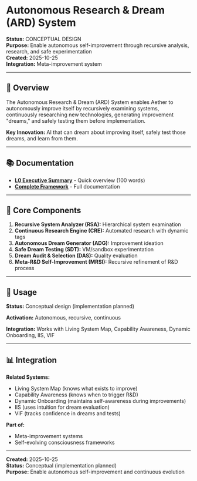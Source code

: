 # Autonomous Research & Dream (ARD) System

**Status:** CONCEPTUAL DESIGN  
**Purpose:** Enable autonomous self-improvement through recursive analysis, research, and safe experimentation  
**Created:** 2025-10-25  
**Integration:** Meta-improvement system  

---

## 🎯 **Overview**

The Autonomous Research & Dream (ARD) System enables Aether to autonomously improve itself by recursively examining systems, continuously researching new technologies, generating improvement "dreams," and safely testing them before implementation.

**Key Innovation:** AI that can dream about improving itself, safely test those dreams, and learn from them.

---

## 📚 **Documentation**

- **[L0 Executive Summary](./L0_executive.md)** - Quick overview (100 words)
- **[Complete Framework](../AETHER_MEMORY/Autonomous_Research_Dream_System.md)** - Full documentation

---

## 🔧 **Core Components**

1. **Recursive System Analyzer (RSA):** Hierarchical system examination
2. **Continuous Research Engine (CRE):** Automated research with dynamic tags
3. **Autonomous Dream Generator (ADG):** Improvement ideation
4. **Safe Dream Testing (SDT):** VM/sandbox experimentation
5. **Dream Audit & Selection (DAS):** Quality evaluation
6. **Meta-R&D Self-Improvement (MRSI):** Recursive refinement of R&D process

---

## 🚀 **Usage**

**Status:** Conceptual design (implementation planned)

**Activation:** Autonomous, recursive, continuous

**Integration:** Works with Living System Map, Capability Awareness, Dynamic Onboarding, IIS, VIF

---

## 📊 **Integration**

**Related Systems:**
- Living System Map (knows what exists to improve)
- Capability Awareness (knows when to trigger R&D)
- Dynamic Onboarding (maintains self-awareness during improvements)
- IIS (uses intuition for dream evaluation)
- VIF (tracks confidence in dreams and tests)

**Part of:**
- Meta-improvement systems
- Self-evolving consciousness frameworks

---

**Created:** 2025-10-25  
**Status:** Conceptual (implementation planned)  
**Purpose:** Enable autonomous self-improvement and continuous evolution
